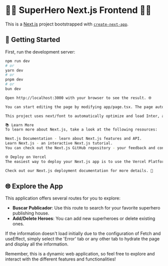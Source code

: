 # 🦸‍♂️ SuperHero Next.js Frontend 🦸‍♀️

This is a [Next.js](https://nextjs.org/) project bootstrapped with [`create-next-app`](https://github.com/vercel/next.js/tree/canary/packages/create-next-app).

## 🚀 Getting Started

First, run the development server:

```bash
npm run dev
# or
yarn dev
# or
pnpm dev
# or
bun dev

Open http://localhost:3000 with your browser to see the result. 🌐

You can start editing the page by modifying app/page.tsx. The page auto-updates as you edit the file. 📝

This project uses next/font to automatically optimize and load Inter, a custom Google Font. 🖋️

📚 Learn More
To learn more about Next.js, take a look at the following resources:

Next.js Documentation - learn about Next.js features and API.
Learn Next.js - an interactive Next.js tutorial.
You can check out the Next.js GitHub repository - your feedback and contributions are welcome! 🙏

🌐 Deploy on Vercel
The easiest way to deploy your Next.js app is to use the Vercel Platform from the creators of Next.js.

Check out our Next.js deployment documentation for more details. 📖

```

## 🌐 Explore the App

This application offers several routes for you to explore:

- **Buscar Publicador**: Use this route to search for your favorite superhero publishing house.
- **Add/Delete Heroes**: You can add new superheroes or delete existing ones.

If the information doesn't load initially due to the configuration of Fetch and useEffect, simply select the 'Error' tab or any other tab to hydrate the page and display all the information.

Remember, this is a dynamic web application, so feel free to explore and interact with the different features and functionalities!
